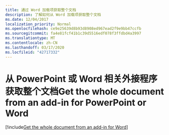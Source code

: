 ```yaml
---
title: 通过 Word 加载项获取整个文档
description: 了解如何从 Word 加载项获取整个文档
ms.date: 12/04/2017
localization_priority: Normal
ms.openlocfilehash: ce9e25639d8b93d8908ed967ead2f9e9bb47ccfb
ms.sourcegitcommit: fa4e81fcf41b1c39d5516edf078f3ffdbd4a3997
ms.translationtype: MT
ms.contentlocale: zh-CN
ms.lasthandoff: 03/17/2020
ms.locfileid: "42717332"
---
```

# <a name="get-the-whole-document-from-an-add-in-for-powerpoint-or-word"></a><span data-ttu-id="553d2-103">从 PowerPoint 或 Word 相关外接程序获取整个文档</span><span class="sxs-lookup"><span data-stu-id="553d2-103">Get the whole document from an add-in for PowerPoint or Word</span></span>

[!include[Get the whole document from an add-in for Word](../includes/file-get-the-whole-document-from-an-add-in-for-powerpoint-or-word.md)]
